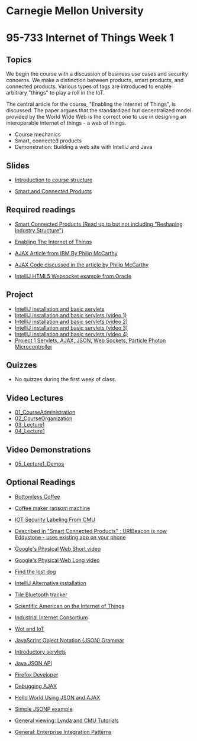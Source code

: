 # Carnegie Mellon University

# 95-733 Internet of Things Week 1

## Topics

We begin the course with a discussion of business use cases and security concerns.
We make a distinction between products, smart products, and connected products. Various types
of tags are introduced to enable arbitrary "things" to play a roll in the IoT.

The central article for the course, "Enabling the Internet of Things", is discussed. The paper
argues that the standardized but decentralized model provided by the World Wide Web is the
correct one to use in designing an interoperable internet of things - a web of things.

+ Course mechanics
+ Smart, connected products
+ Demonstration: Building a web site with IntelliJ and Java

## Slides
+ [Introduction to course structure](https://www.andrew.cmu.edu/user/mm6/95-733/PowerPoint/01_IntroToCourseStructure.pdf)

+ [Smart and Connected Products](https://www.andrew.cmu.edu/user/mm6/95-733/PowerPoint/01_IntroductionToIOT.pdf)

## Required readings

+ [Smart Connected Products (Read up to but not including "Reshaping Industry Structure")](https://hbr.org/2014/11/how-smart-connected-products-are-transforming-competition)
+ [Enabling The Internet of Things](https://www.andrew.cmu.edu/user/mm6/95-733/iot/Enabling_the_Internet_of_Things.pdf)

+ [AJAX Article from IBM By Philip McCarthy](http://www.ibm.com/developerworks/library/j-ajax1/?ca%3D)

+ [AJAX Code discussed in the article by Philip McCarthy](http://www.andrew.cmu.edu/user/mm6/95-733/Ajax/j-ajax1.zip)

+ [IntelliJ HTML5 Websocket example from Oracle](http://www.andrew.cmu.edu/user/mm6/95-733/Whiteboard_Instructions.txt)

## Project

+ [IntelliJ installation and basic servlets](https://www.andrew.cmu.edu/user/mm6/95-733/IntelliJ_Installs.pdf)
+ [IntelliJ installation and basic servlets (video 1)](https://heinzcollege.mediasite.com/Mediasite/MyMediasite/presentations/01fe4a45ac354a8a95556a0c16c490e41d)
+ [IntelliJ installation and basic servlets (video 2)](https://heinzcollege.mediasite.com/Mediasite/MyMediasite/presentations/1bd644fe2faf43f1afc476fabc133e431d)
+ [IntelliJ installation and basic servlets (video 3)](https://heinzcollege.mediasite.com/Mediasite/MyMediasite/presentations/1cc1acfa5581425fb506a903978eeb7d1d)
+ [IntelliJ installation and basic servlets (video 4)](https://heinzcollege.mediasite.com/Mediasite/MyMediasite/presentations/b7dfb095ffc24d0da1094007b1eadd9d1d)
+ [Project 1 Servlets, AJAX, JSON, Web Sockets, Particle Photon Microcontroller](../projects/project1/F20Project1.md)

## Quizzes

+ No quizzes during the first week of class.

## Video Lectures

+ [01_CourseAdministration](https://heinzcollege.mediasite.com/Mediasite/MyMediasite/presentations/d682f3d740ee4288999ed1b32831b3681d)
+ [02_CourseOrganization](https://heinzcollege.mediasite.com/Mediasite/MyMediasite/presentations/e40a7436891648c2a5474c927f5572371d)
+ [03_Lecture1](https://heinzcollege.mediasite.com/Mediasite/MyMediasite/presentations/bc7f8e22e066467181ce64a47b4f8cd01d)
+ [04_Lecture1](https://heinzcollege.mediasite.com/Mediasite/MyMediasite/presentations/60b308fcf55a418db8329d09ec45840e1d)

## Video Demonstrations
+ [05_Lecture1_Demos](https://heinzcollege.mediasite.com/Mediasite/MyMediasite/presentations/a9fe6d4a24e54cdf82514013f1ae409c1d)

## Optional Readings

+ [Bottomless Coffee](https://www.bottomless.com/)

+ [Coffee maker ransom machine](https://arstechnica.com/information-technology/2020/09/how-a-hacker-turned-a-250-coffee-maker-into-ransom-machine/)

+ [IOT Security Labeling From CMU](https://cylab.cmu.edu/news/2020/05/27-iot-labels-consumers.html)

+ [Described in "Smart Connected Products" : URIBeacon is now Eddystone - uses existing app on your phone](https://developers.google.com/beacons/)

+ [Google's Physical Web Short video](https://www.youtube.com/watch?v=1yaLPRgtlR0&feature=youtu.be)

+ [Google's Physical Web Long video](https://www.youtube.com/watch?v=vyfy7AdPk2g)

+ [Find the lost dog](https://youtu.be/-Y77cUI_z30)


+ [IntelliJ Alternative installation](https://www.andrew.cmu.edu/user/mm6/95-733/IntelliJ_Alternative_Startup.docx)

+ [Tile Bluetooth tracker](https://www.thetileapp.com/en-us/products)

+ [Scientific American on the Internet of Things](http://cba.mit.edu/docs/papers/04.10.i0.pdf)


+ [Industrial Internet Consortium](https://www.trusted-iot.org)

+ [Wot and IoT](https://webofthings.org/2016/01/23/wot-vs-iot-12/)


+ [JavaScript Object Notation (JSON) Grammar](http://www.json.org/index.html)

+ [Introductory servlets](http://proquestcombo.safaribooksonline.com/9780596516680)

+ [Java JSON API](http://www.oracle.com/technetwork/articles/java/json-1973242.html)

+ [Firefox Developer](https://www.mozilla.org/en-US/firefox/developer/)

+ [Debugging AJAX](http://www.youtube.com/watch?v=W4jXAaEMp2M)

+ [Hello World Using JSON and AJAX](https://www.andrew.cmu.edu/user/mm6/95-733/JSONHelloWorld.txt)

+ [Simple JSONP example](https://www.andrew.cmu.edu/user/mm6/95-733/JSONP/JSONPDemo.txt)

+ [General viewing: Lynda and CMU Tutorials](http://www.cmu.edu/lynda/)

+ [General: Enterprise Integration Patterns](http://www.enterpriseintegrationpatterns.com)
